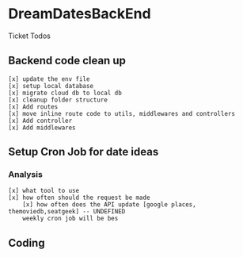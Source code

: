 # DreamDatesBackEnd

Ticket Todos

## Backend code clean up

    [x] update the env file
    [x] setup local database
    [x] migrate cloud db to local db
    [x] cleanup folder structure
    [x] Add routes
    [x] move inline route code to utils, middlewares and controllers
    [x] Add controller
    [x] Add middlewares

## Setup Cron Job for date ideas

### Analysis

    [x] what tool to use
    [x] how often should the request be made
        [x] how often does the API update [google places, themoviedb,seatgeek] -- UNDEFINED
        weekly cron job will be bes

## Coding
